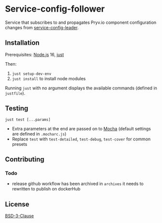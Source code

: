# Service-config-follower

Service that subscribes to and propagates Pryv.io component configuration changes from [service-config-leader](https://github.com/pryv/service-config-leader).


## Installation

Prerequisites: [Node.js](https://nodejs.org/en/download/) 16, [just](https://github.com/casey/just#installation)

Then:
1. `just setup-dev-env`
2. `just install` to install node modules

Running `just` with no argument displays the available commands (defined in `justfile`).


## Testing

```
just test [...params]
```
- Extra parameters at the end are passed on to [Mocha](https://mochajs.org/) (default settings are defined in `.mocharc.js`)
- Replace `test` with `test-detailed`, `test-debug`, `test-cover` for common presets

## Contributing

### Todo 
- release github workflow has been archived in `archives` it needs to rewritten to publish on dockerHub


## License

[BSD-3-Clause](LICENSE)
